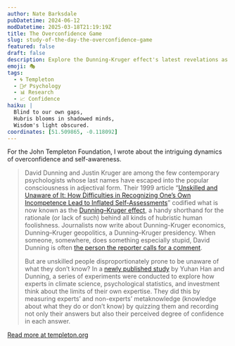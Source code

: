 ```yaml
---
author: Nate Barksdale
pubDatetime: 2024-06-12
modDatetime: 2025-03-18T21:19:19Z
title: The Overconfidence Game
slug: study-of-the-day-the-overconfidence-game
featured: false
draft: false
description: Explore the Dunning-Kruger effect's latest revelations as experts and non-experts test their limits of self-awareness in new, illuminating experiments.
emoji: 🎭
tags:
  - 🌀 Templeton
  - 🧘‍♂️ Psychology
  - 📊 Research
  - 📈 Confidence
haiku: |
  Blind to our own gaps,  
  Hubris blooms in shadowed minds,  
  Wisdom's light obscured.
coordinates: [51.509865, -0.118092]
---
```


For the John Templeton Foundation, I wrote about the intriguing dynamics of overconfidence and self-awareness.

> David Dunning and Justin Kruger are among the few contemporary psychologists whose last names have escaped into the popular consciousness in adjectival form. Their 1999 article “[Unskilled and Unaware of It: How Difficulties in Recognizing One’s Own Incompetence Lead to Inflated Self-Assessments](https://dacemirror.sci-hub.se/journal-article/d892f06cdd326ef83a9ae29ed540647c/kruger1999.pdf)” codified what is now known as the [Dunning–Kruger effect](https://en.wikipedia.org/wiki/Dunning%E2%80%93Kruger_effect), a handy shorthand for the rationale (or lack of such) behind all kinds of hubristic human foolishness. Journalists now write about Dunning-Kruger economics, Dunning–Kruger geopolitics, a Dunning–Kruger presidency. When someone, somewhere, does something especially stupid, David Dunning is often [the person the reporter calls for a comment](https://www.nytimes.com/2023/10/20/world/europe/mannequin-theft-jewelry-warsaw.html?searchResultPosition=3).
>
> But are unskilled people disproportionately prone to be unaware of what they don’t know? In a [newly published study](https://onlinelibrary.wiley.com/doi/full/10.1002/bdm.2375) by Yuhan Han and Dunning, a series of experiments were conducted to explore how experts in climate science, psychological statistics, and investment think about the limits of their own expertise. They did this by measuring experts’ and non-experts’ metaknowledge (knowledge about what they do or don’t know) by quizzing them and recording not only their answers but also their perceived degree of confidence in each answer.

[Read more at templeton.org](https://www.templeton.org/news/the-overconfidence-game)
